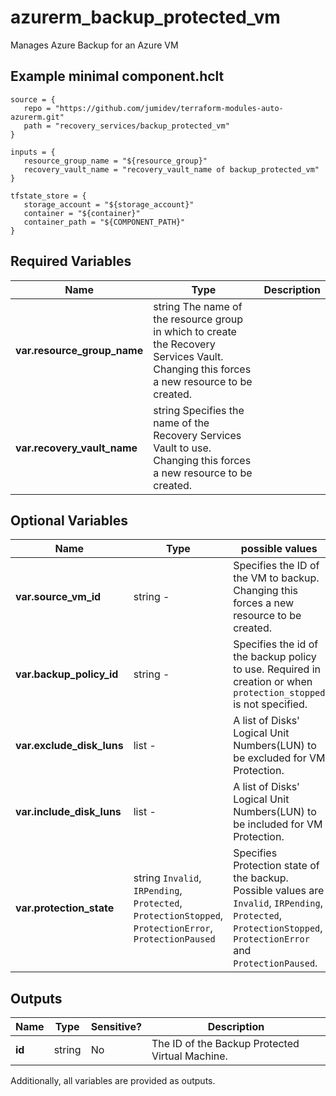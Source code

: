 # azurerm_backup_protected_vm

Manages Azure Backup for an Azure VM

## Example minimal component.hclt

```hcl
source = {
   repo = "https://github.com/jumidev/terraform-modules-auto-azurerm.git" 
   path = "recovery_services/backup_protected_vm" 
}

inputs = {
   resource_group_name = "${resource_group}" 
   recovery_vault_name = "recovery_vault_name of backup_protected_vm" 
}

tfstate_store = {
   storage_account = "${storage_account}" 
   container = "${container}" 
   container_path = "${COMPONENT_PATH}" 
}

```

## Required Variables

| Name | Type |  Description |
| ---- | --------- |  ----------- |
| **var.resource_group_name** | string  The name of the resource group in which to create the Recovery Services Vault. Changing this forces a new resource to be created. | 
| **var.recovery_vault_name** | string  Specifies the name of the Recovery Services Vault to use. Changing this forces a new resource to be created. | 

## Optional Variables

| Name | Type |  possible values |  Description |
| ---- | --------- |  ----------- | ----------- |
| **var.source_vm_id** | string  -  |  Specifies the ID of the VM to backup. Changing this forces a new resource to be created. | 
| **var.backup_policy_id** | string  -  |  Specifies the id of the backup policy to use. Required in creation or when `protection_stopped` is not specified. | 
| **var.exclude_disk_luns** | list  -  |  A list of Disks' Logical Unit Numbers(LUN) to be excluded for VM Protection. | 
| **var.include_disk_luns** | list  -  |  A list of Disks' Logical Unit Numbers(LUN) to be included for VM Protection. | 
| **var.protection_state** | string  `Invalid`, `IRPending`, `Protected`, `ProtectionStopped`, `ProtectionError`, `ProtectionPaused`  |  Specifies Protection state of the backup. Possible values are `Invalid`, `IRPending`, `Protected`, `ProtectionStopped`, `ProtectionError` and `ProtectionPaused`. | 



## Outputs

| Name | Type | Sensitive? | Description |
| ---- | ---- | --------- | --------- |
| **id** | string | No  | The ID of the Backup Protected Virtual Machine. | 

Additionally, all variables are provided as outputs.

